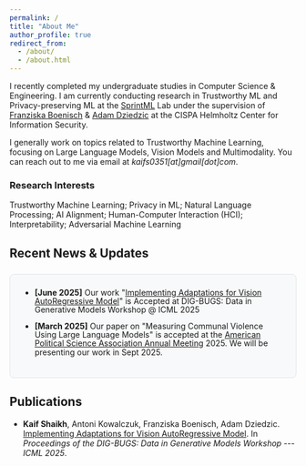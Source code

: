 ```yaml
---
permalink: /
title: "About Me"
author_profile: true
redirect_from: 
  - /about/
  - /about.html
---
```


I recently completed my undergraduate studies in Computer Science & Engineering. I am currently conducting research in Trustworthy ML and Privacy-preserving ML at the <a href="https://sprintml.com/">SprintML</a> Lab under the supervision of <a href="https://franziska-boenisch.de/">Franziska Boenisch</a> & <a href="https://adam-dziedzic.com/">Adam Dziedzic</a> at the CISPA Helmholtz Center for Information Security.

I generally work on topics related to Trustworthy Machine Learning, focusing on Large Language Models, Vision Models and Multimodality. You can reach out to me via email at *kaifs0351[at]gmail[dot]com*.

### Research Interests

Trustworthy Machine Learning; Privacy in ML; Natural Language Processing; AI Alignment; Human-Computer Interaction (HCI); Interpretability; Adversarial Machine Learning

## Recent News & Updates

<div style="border: 1px solid #e1e5e9; border-radius: 8px; padding: 1.5rem; margin: 1.5rem 0; background-color: #f8f9fa;">
  <div style="max-height: 200px; overflow-y: auto; padding-right: 0.5rem;">
    <ul style="margin: 0; padding-left: 1.2rem; line-height: 1.1;">
      <li style="margin-bottom: 0.8rem;"><strong>[June 2025]</strong> Our work "<a href="https://openreview.net/forum?id=YsTotIsCys">Implementing Adaptations for Vision AutoRegressive Model</a>" is Accepted at DIG-BUGS: Data in Generative Models Workshop @ ICML 2025</li>
      <li style="margin-bottom: 0.8rem;"><strong>[March 2025]</strong> Our paper on "Measuring Communal Violence Using Large Language Models" is accepted at the <a href="https://www.apsanet.org/annual-meeting/">American Political Science Association Annual Meeting</a> 2025. We will be presenting our work in Sept 2025.</li>
    </ul>
  </div>
</div>

<!-- <div style="display: flex; gap: 2rem; flex-wrap: wrap;">
  <div style="flex: 1; min-width: 300px;">
    <h2>Previous Research Projects</h2>
    <ul>
      <li><a href="https://arxiv.org/abs/2507.11441"><strong>Differentially Private Image Generation Models</strong></a></li>
      <li><a href="https://github.com/India-Violence-Archive"><strong>India Violence Archive</strong></a></li>
    </ul>
  </div>
  
  <div style="flex: 1; min-width: 300px;">
    <h2>Research Interests</h2>
    <ul>
      <li><strong>Natural Language Processing</strong></li>
      <li><strong>AI Alignment</strong></li>
      <li><strong>Large Language Models</strong></li>
      <li><strong>Human-Computer Interaction (HCI)</strong></li>
      <li><strong>Adversarial Machine Learning</strong></li>
      <li><strong>Interpretability</strong></li>
      <li><strong>Privacy in ML</strong></li>
      <li><strong>Trustworthy ML</strong></li>
    </ul>
  </div>
</div> -->

## Publications

- **Kaif Shaikh**, Antoni Kowalczuk, Franziska Boenisch, Adam Dziedzic. [Implementing Adaptations for Vision AutoRegressive Model](https://openreview.net/forum?id=YsTotIsCys). In *Proceedings of the DIG-BUGS: Data in Generative Models Workshop --- ICML 2025*.